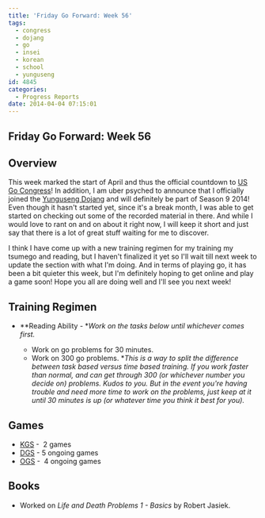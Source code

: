 ```yaml
---
title: 'Friday Go Forward: Week 56'
tags:
  - congress
  - dojang
  - go
  - insei
  - korean
  - school
  - yunguseng
id: 4845
categories:
  - Progress Reports
date: 2014-04-04 07:15:01
---
```


## Friday Go Forward: Week 56

## Overview

This week marked the start of April and thus the official countdown to [US Go Congress](http://www.gocongress.org "US Go Congress Official Site")! In addition, I am uber psyched to announce that I officially joined the [Yunguseng Dojang](http://www.yunguseng.com "Yunguseng Dojang Official Site") and will definitely be part of Season 9 2014! Even though it hasn't started yet, since it's a break month, I was able to get started on checking out some of the recorded material in there. And while I would love to rant on and on about it right now, I will keep it short and just say that there is a lot of great stuff waiting for me to discover.

I think I have come up with a new training regimen for my training my tsumego and reading, but I haven't finalized it yet so I'll wait till next week to update the section with what I'm doing. And in terms of playing go, it has been a bit quieter this week, but I'm definitely hoping to get online and play a game soon! Hope you all are doing well and I'll see you next week!

## Training Regimen

*   **Reading Ability - **Work on the tasks below until whichever comes first.*

    *   Work on go problems for 30 minutes.
    *   Work on 300 go problems.
*_This is a way to split the difference between task based versus time based training. If you work faster than normal, and can get through 300 (or whichever number you decide on) problems. Kudos to you. But in the event you're having trouble and need more time to work on the problems, just keep at it until 30 minutes is up (or whatever time you think it best for you)._

## Games

*   [KGS](http://www.gokgs.com "KGS Website") -  2 games
*   [DGS](http://www.dragongoserver.net/userinfo.php?uid=60385 "Dragon Go Server - BenGoZen") - 5 ongoing games
*   [OGS](http://online-go.com/user/view/549/BenGoZen "Online Go Server - BenGoZen") -  4 ongoing games

## Books

*   Worked on _Life and Death Problems 1 - Basics_ by Robert Jasiek.